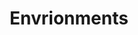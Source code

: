 ---
title: Envrionments
summary: Contains posts about setting up environments
description: Contains posts about setting up environments
---